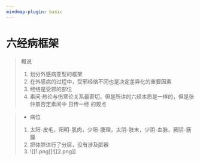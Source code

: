 ```yaml
---
mindmap-plugin: basic
---
```

# 六经病框架

>概说
>1. 划分外感病亚型的框架
>2. 在外感病的过程中，受邪经络不同也是决定差异化的重要因素
>3. 经络是受邪的部位
>4. 素问·热论与伤寒论关系最密切，但是所讲的六经本质是一样的，但是张仲景否定素问中 日传一经 的观点

 >- 病位
>1. 太阳-皮毛，阳明-肌肉，少阳-腠理，太阴-肢末，少阴-血脉，厥阴-筋膜
>2. 把体腔进行了分层，没有涉及脏器
>3. ![[1.png]]![[2.png]]